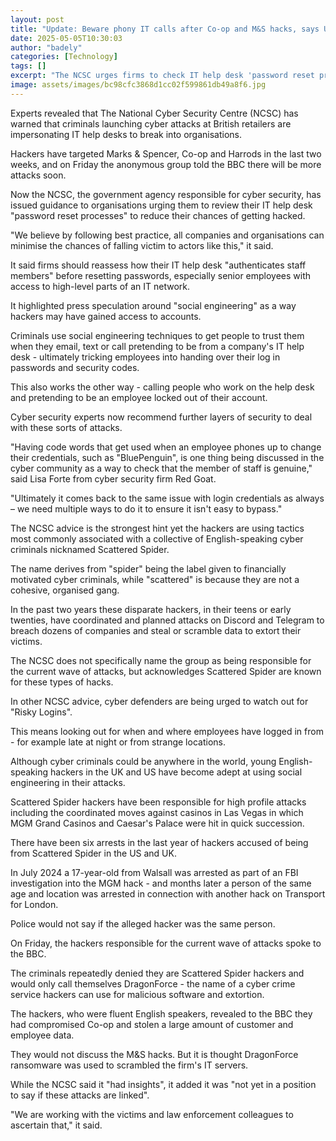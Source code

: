 ```yaml
---
layout: post
title: "Update: Beware phony IT calls after Co-op and M&S hacks, says UK cyber centre"
date: 2025-05-05T10:30:03
author: "badely"
categories: [Technology]
tags: []
excerpt: "The NCSC urges firms to check IT help desk 'password reset processes' as hackers target retailers."
image: assets/images/bc98cfc3868d1cc02f599861db49a8f6.jpg
---
```


Experts revealed that The National Cyber Security Centre (NCSC) has warned that criminals launching cyber attacks at British retailers are impersonating IT help desks to break into organisations.

Hackers have targeted Marks & Spencer, Co-op and Harrods in the last two weeks, and on Friday the anonymous group told the BBC there will be more attacks soon.

Now the NCSC, the government agency responsible for cyber security, has issued guidance to organisations urging them to review their IT help desk "password reset processes" to reduce their chances of getting hacked.

"We believe by following best practice, all companies and organisations can minimise the chances of falling victim to actors like this," it said.

It said firms should reassess how their IT help desk "authenticates staff members" before resetting passwords, especially senior employees with access to high-level parts of an IT network.

It highlighted press speculation around "social engineering" as a way hackers may have gained access to accounts.

Criminals use social engineering techniques to get people to trust them when they email, text or call pretending to be from a company's IT help desk - ultimately tricking employees into handing over their log in passwords and security codes.

This also works the other way - calling people who work on the help desk and pretending to be an employee locked out of their account.

Cyber security experts now recommend further layers of security to deal with these sorts of attacks.

"Having code words that get used when an employee phones up to change their credentials, such as "BluePenguin", is one thing being discussed in the cyber community as a way to check that the member of staff is genuine," said Lisa Forte from cyber security firm Red Goat.

"Ultimately it comes back to the same issue with login credentials as always – we need multiple ways to do it to ensure it isn't easy to bypass."

The NCSC advice is the strongest hint yet the hackers are using tactics most commonly associated with a collective of English-speaking cyber criminals nicknamed Scattered Spider.

The name derives from "spider" being the label given to financially motivated cyber criminals, while "scattered" is because they are not a cohesive, organised gang.

In the past two years these disparate hackers, in their teens or early twenties, have coordinated and planned attacks on Discord and Telegram to breach dozens of companies and steal or scramble data to extort their victims.

The NCSC does not specifically name the group as being responsible for the current wave of attacks, but acknowledges Scattered Spider are known for these types of hacks.

In other NCSC advice, cyber defenders are being urged to watch out for "Risky Logins".

This means looking out for when and where employees have logged in from - for example late at night or from strange locations.

Although cyber criminals could be anywhere in the world, young English-speaking hackers in the UK and US have become adept at using social engineering in their attacks.

Scattered Spider hackers have been responsible for high profile attacks including the coordinated moves against casinos in Las Vegas in which MGM Grand Casinos and Caesar's Palace were hit in quick succession.

There have been six arrests in the last year of hackers accused of being from Scattered Spider in the US and UK.

In July 2024 a 17-year-old from Walsall was arrested as part of an FBI investigation into the MGM hack - and months later a person of the same age and location was arrested in connection with another hack on Transport for London. 

Police would not say if the alleged hacker was the same person.

On Friday, the hackers responsible for the current wave of attacks spoke to the BBC.

The criminals repeatedly denied they are Scattered Spider hackers and would only call themselves DragonForce - the name of a cyber crime service hackers can use for malicious software and extortion.

The hackers, who were fluent English speakers, revealed to the BBC they had compromised Co-op and stolen a large amount of customer and employee data.

They would not discuss the M&S hacks. But it is thought DragonForce ransomware was used to scrambled the firm's IT servers.

While the NCSC said it "had insights", it added it was "not yet in a position to say if these attacks are linked".

"We are working with the victims and law enforcement colleagues to ascertain that," it said.

